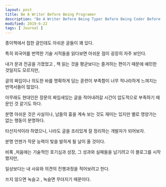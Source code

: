 ```yaml
---
layout: post
title: Be A Writer Before Being Programer
description: "Be A Writer Before Being Typer Before Being Coder Before Being Programer"
modified: 2019-6-22
tags: [ Journal ] 
---
```


종이책에서 접한 글인데도 아쉬운 글들이 꽤 있다. 

특히 외국어를 번역한 기술 서적들을 읽다보면 아쉬운 점이 굉장히 자주 보인다. 

내가 문과 전공을 가졌었고 , 책 읽는 것을 평균보다는 즐겨하는 편이기 때문에 예민한 것일지도 모르지만, 

글의 짜임이나 의도한 바를 명확하게 담는 훈련이 부족함이 너무 적나라하게 느껴지는 번역서들이 많았다. 



아무래도 현대인은 장문의 짜임새있는 글을 적어내려갈 시간이 압도적으로 부족하기 때문인 것 같기도 하다. 

분명 아쉬운 것은 사실이나, 남들의 흉을 계속 보는 것도 재미는 있지만 별로 영양가는 없는 행동이 분명하다.

타산지석이라 하였으니, 나라도 글을 조리있게 잘 정리하는 개발자가 되어보자. 

분명 언젠가 작문 능력이 빛을 발하게 될 날이 올 것이다. 



비록 ,처음에는 기술적인 호기심과 성장, 그 성과와 실패들을 남기려고 이 블로그를 시작했지만, 

일상보다는 내 사유와 의견의 진행과정을 적어보려고 한다. 

쓰지 않으면 녹슬고 , 녹슬면 무뎌지기 때문이다. 


